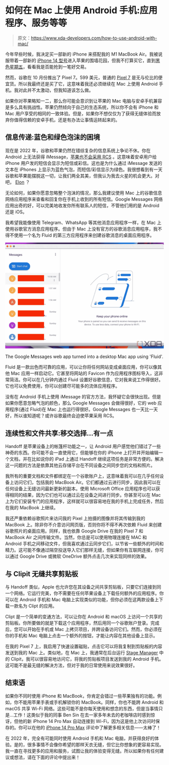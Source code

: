 # 如何在 Mac 上使用 Android 手机:应用程序、服务等等

> 原文：<https://www.xda-developers.com/how-to-use-android-with-mac/>

今年早些时候，我决定买一部新的 iPhone 来搭配我的 M1 MacBook Air。我被说服带着一部新的 [iPhone 14 型号](https://www.xda-developers.com/apple-iphone-14-series-explained/)进入苹果的围墙花园，但我不打算买它，直到[黑色星期五](https://www.xda-developers.com/black-friday/)，看看我是否能抢到一笔好交易。

然而，谷歌在 10 月份推出了 Pixel 7。599 美元，普通的 [Pixel 7](https://www.xda-developers.com/google-pixel-7-review/) 是无与伦比的便宜货。所以我最终还是买了它，这意味着我还必须继续在 Mac 上使用 Android 手机。我对此并不太激动，但我知道该怎么做。

如果你对苹果略知一二，那么你可能会意识到让苹果的 Mac 电脑与安卓手机兼容是多么具有挑战性。苹果仍然倾向于自己的生态系统，所以你不会有 iPhone 和 Mac 用户享受的相同的一致体验。但是，如果你不想仅仅为了获得无缝体验而放弃你值得信赖的安卓手机，还是有办法让事情运转起来的。

## 信息传递:蓝色和绿色泡沫的困境

现在是 2022 年，谷歌和苹果仍然在错综复杂的信息系统上争论不休。你在 Android 上无法获得 iMessage，[苹果也不会采用 RCS](https://www.xda-developers.com/google-calls-out-apple-rcs-again/) 。这意味着安卓用户给 iPhone 用户发的短信会显示为短信或彩信。这也是为什么通过 iMessage 发送的文本在 iPhones 上显示为蓝色气泡，而短信/彩信显示为绿色。我很想看到有一天谷歌和苹果能摆脱这一切，让我们两全其美，但我认为我去火星的机会更大。对吧， [Elon](https://www.xda-developers.com/elon-musk-twitter-two-weeks/) ？

无论如何，如果你愿意忽略整个泡沫的情况，那么我建议使用 Mac 上的谷歌信息网络应用程序来查看和回复你在手机上收到的所有短信。Google Messages 网络应用出奇的好，可以完美地收发你所有联系人的短信，不管他们用的是 Android 还是 iOS。

我希望我能像使用 Telegram、WhatsApp 等其他消息应用程序一样，在 Mac 上使用谷歌官方消息应用程序。但由于 Mac 上没有官方的谷歌消息应用程序，我不得不使用一个名为 Fluid 的第三方应用程序来创建谷歌消息的桌面应用程序。

 <picture>![An image showing the screenshot of Google Messages web app on Mac with a text snippets hidden with red-colored bars on the right side bar.](img/531d98ae26bd26bd2d6c4f81a42b3022.png)</picture> 

The Google Messages web app turned into a desktop Mac app using 'Fluid'.

Fluid 是一款出色而可靠的应用，可以让你将任何网站变成桌面应用，你可以像其他 Mac 应用一样启动它。它甚至将网站的 Favicon 作为应用程序图标导入，这非常简洁。你可以在几分钟内通过 Fluid 设置好谷歌信息，它对我来说工作得很好。它也可以免费使用，你可以创建尽可能多的流体应用程序。

没有在 Android 手机上使用 iMessage 的官方方法，我怀疑它会很快出现。但是如果你愿意忽略气泡的颜色，那么 Google Messages 会做得很好，它的 web 应用程序(通过 Fluid)在 Mac 上也运行得很好。Google Messages 也一天比一天好，所以谁知道呢？或许谷歌最终会迫使苹果采用 RCS。

## 连续性和文件共享:移交选择...有一点

Handoff 是苹果设备上的帐篷杆功能之一，让 Android 用户感觉他们错过了一些神奇的东西。你可能不会一直使用它，但能够在你的 iPhone 上打开并开始编辑一个文档，并在比如说你的 iPad 上通过 Handoff 继续这项任务是非常方便的。解决这一问题的方法是依靠其他云存储平台在不同设备之间同步您的文档和照片。

我所有的重要文档和文件都绑定在一个谷歌账户上，这意味着我可以在几乎任何设备上访问它们，包括我的 MacBook Air。它们都通过云进行同步，因此我可以在任何设备上无缝访问最新更新的副本。使用 Microsoft Office 应用程序也可以获得相同的结果，因为它们也可以通过云在设备之间进行同步。你甚至可以在 Mac 上为它们安装专门的应用程序，这样就可以很容易地在我的手机上完成任务，然后在我的 MacBook 上继续。

我还严重依赖谷歌照片来访问我的 Pixel 上拍摄的图像并将其传输到我的 MacBook 上。除非你不介意访问网页版，否则你将不得不再次依赖 Fluid 来创建谷歌照片的桌面应用。同样，我也依靠 Google Drive 在我的 Pixel 7 和 MacBook Air 之间传输文件。当然，你总是可以使用物理连接在 MAC 和 Android 手机之间移动文件，但我喜欢通过云同步它们，以节省一些额外的时间和精力。这可能不像通过隔空投送导入它们那样无缝，但如果你有互联网连接，你可以通过 Google Drive 或微软 OneDrive 额外点击几次来实现同样的效果。

## 与 Clipit 无缝共享剪贴板

与 Handoff 类似，Apple 也允许您在其设备之间共享剪贴板，只要它们连接到同一个网络。它运行完美，你不需要在任何苹果设备上下载任何额外的应用程序。你可以在 Android 手机和 Mac 电脑上实现类似的功能，但你必须在这两款设备上下载一款名为 Clipt 的应用。

Clipt 是一个简单的变通方法，可以让你在 Android 和 macOS 上访问一个共享的剪贴板。你所要做的就是下载这个应用程序，然后用同一个谷歌账户登录。完成后，您可以开始在手机或 Mac 上拷贝项目，并跨设备访问它们。然而，你必须在你的手机和 Mac 电脑上点击一个额外的按钮，才能让内容在其他设备上显示。

在我的 Pixel 7 上，我启用了快速设置磁贴，点击它可以将我复制到剪贴板的内容发送到我的 Mac 上。类似地，在 Mac 上，我通常在后台运行 [Stage Manager](https://www.xda-developers.com/how-to-use-stage-manager-macos/) 中的 Clipit，我可以很容易地访问它，将我的剪贴板项目发送到我的 Android 手机。这可能不是最无缝的解决方法，但对于我的日常使用来说效果很好。

## 结束语

如果你不同时使用 iPhone 和 MacBook，你肯定会错过一些苹果独有的功能。例如，你不能用苹果手表或手机解锁你的 MacBook。同样，你也不能跨 Android 和 macOS 共享 Wi-Fi 网络。这些可能不是你每天使用和想念的东西，但是当事情只是...工作！这类似于我的同事 Ben Sin 在去一家多年未去的老咖啡店时感到惊讶，但他的新 iPhone 14 Pro Max 自动连接到 Wi-Fi，因为这是他上次访问时保存的。你可以在他的 [iPhone 14 Pro Max](https://www.xda-developers.com/apple-iphone-14-pro-max-review/) 评论中了解更多相关信息——太棒了！

在 2022 年，完全有可能同时使用 Android 手机和 Mac 电脑，并获得良好的体验。是的，很多事情不会像你希望的那样天衣无缝，但它比你想象的更容易实现。我一直在寻找更多的应用和服务，试图让我的体验变得无缝。所以如果你有任何建议或想法，请在下面的评论中提出来！